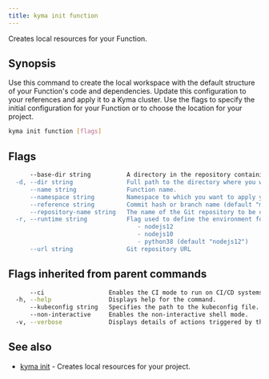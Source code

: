 ```yaml
---
title: kyma init function
---
```


Creates local resources for your Function.

## Synopsis

Use this command to create the local workspace with the default structure of your Function's code and dependencies. Update this configuration to your references and apply it to a Kyma cluster. 
Use the flags to specify the initial configuration for your Function or to choose the location for your project.

```bash
kyma init function [flags]
```

## Flags

```bash
      --base-dir string          A directory in the repository containing the Function's sources (default "/")
  -d, --dir string               Full path to the directory where you want to save the project.
      --name string              Function name.
      --namespace string         Namespace to which you want to apply your Function.
      --reference string         Commit hash or branch name (default "main")
      --repository-name string   The name of the Git repository to be created
  -r, --runtime string           Flag used to define the environment for running your Function. Use one of these options:
                                 	- nodejs12
                                 	- nodejs10
                                 	- python38 (default "nodejs12")
      --url string               Git repository URL
```

## Flags inherited from parent commands

```bash
      --ci                  Enables the CI mode to run on CI/CD systems. It avoids any user interaction (such as no dialog prompts) and ensures that logs are formatted properly in log files (such as no spinners for CLI steps).
  -h, --help                Displays help for the command.
      --kubeconfig string   Specifies the path to the kubeconfig file. By default, Kyma CLI uses the KUBECONFIG environment variable or "/$HOME/.kube/config" if the variable is not set.
      --non-interactive     Enables the non-interactive shell mode.
  -v, --verbose             Displays details of actions triggered by the command.
```

## See also

* [kyma init](#kyma-init-kyma-init)	 - Creates local resources for your project.

